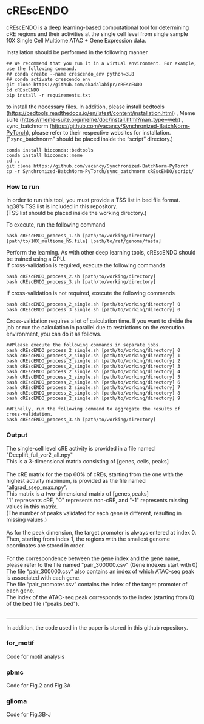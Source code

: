 # cREscENDO

cREscENDO is a deep learning-based computational tool for determining cRE regions and their activities at the single cell level from single sample 10X Single Cell Multiome ATAC + Gene Expression data.

Installation should be performed in the following manner

```
## We recommend that you run it in a virtual environment. For example, use the following command.
## conda create --name crescendo_env python=3.8
## conda activate crescendo_env
git clone https://github.com/okadalabipr/cREscENDO
cd cREscENDO
pip install -r requirements.txt
```

to install the necessary files.
In addition, please install bedtools (https://bedtools.readthedocs.io/en/latest/content/installation.html) , Meme suite (https://meme-suite.org/meme/doc/install.html?man_type=web) , sync_batchnorm (https://github.com/vacancy/Synchronized-BatchNorm-PyTorch), please refer to their respective websites for installation.<br>
("sync_batchnorm" should be placed inside the “script” directory.)



```
conda install bioconda::bedtools
conda install bioconda::meme
cd ..
git clone https://github.com/vacancy/Synchronized-BatchNorm-PyTorch
cp -r Synchronized-BatchNorm-PyTorch/sync_batchnorm cREscENDO/script/
```

### How to run

In order to run this tool, you must provide a TSS list in bed file format. hg38's TSS list is included in this repository.<br>
(TSS list should be placed inside the working directory.)

To execute, run the following command
```
bash cREscENDO_process_1.sh [path/to/working/directory] [path/to/10X_multiome_h5.file] [path/to/ref/genome/fasta]
```

Perform the learning. As with other deep learning tools, cREscENDO should be trained using a GPU.<br>
If cross-validation is required, execute the following commands
```
bash cREscENDO_process_2.sh [path/to/working/directory]
bash cREscENDO_process_3.sh [path/to/working/directory]
```
If cross-validation is not required, execute the following commands
```
bash cREscENDO_process_2_single.sh [path/to/working/directory] 0
bash cREscENDO_process_3_single.sh [path/to/working/directory] 0
```
Cross-validation requires a lot of calculation time. If you want to divide the job or run the calculation in parallel due to restrictions on the execution environment, you can do it as follows.
```
##Please execute the following commands in separate jobs.
bash cREscENDO_process_2_single.sh [path/to/working/directory] 0
bash cREscENDO_process_2_single.sh [path/to/working/directory] 1
bash cREscENDO_process_2_single.sh [path/to/working/directory] 2
bash cREscENDO_process_2_single.sh [path/to/working/directory] 3
bash cREscENDO_process_2_single.sh [path/to/working/directory] 4
bash cREscENDO_process_2_single.sh [path/to/working/directory] 5
bash cREscENDO_process_2_single.sh [path/to/working/directory] 6
bash cREscENDO_process_2_single.sh [path/to/working/directory] 7
bash cREscENDO_process_2_single.sh [path/to/working/directory] 8
bash cREscENDO_process_2_single.sh [path/to/working/directory] 9

##Finally, run the following command to aggregate the results of cross-validation.
bash cREscENDO_process_3.sh [path/to/working/directory]
```


### Output

The single-cell level cRE activity is provided in a file named "Deeplift_full_ver2_all.npy"<br>
This is a 3-dimensional matrix consisting of [genes, cells, peaks]<br>
<br>
The cRE matrix for the top 60% of cREs, starting from the one with the highest activity maximum, is provided as the file named “allgrad_ssep_max.npy”.<br>
This matrix is a two-dimensional matrix of [genes,peaks]<br>
"1" represents cRE, "0" represents non-cRE, and "-1" represents missing values in this matrix. <br>
(The number of peaks validated for each gene is different, resulting in missing values.)<br>
<br>
As for the peak dimension, the target promoter is always entered at index 0.<br>
Then, starting from index 1, the regions with the smallest genome coordinates are stored in order.<br>
<br>
For the correspondence between the gene index and the gene name, please refer to the file named "pair_300000.csv" (Gene indexes start with 0)<br>
The file “pair_300000.csv” also contains an index of which ATAC-seq peak is associated with each gene.<br>
The file “pair_promoter.csv” contains the index of the target promoter of each gene.<br>
The index of the ATAC-seq peak corresponds to the index (starting from 0) of the bed file ("peaks.bed").<br>
<br>

-------------------------------
In addition, the code used in the paper is stored in this github repository.

### for_motif
Code for motif analysis

### pbmc
Code for Fig.2 and Fig.3A

### glioma
Code for Fig.3B-J
